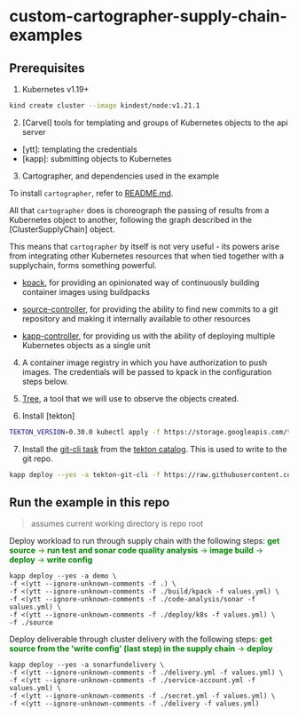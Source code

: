 # custom-cartographer-supply-chain-examples

## Prerequisites

1. Kubernetes v1.19+

```bash
kind create cluster --image kindest/node:v1.21.1
```

2. [Carvel] tools for templating and groups of Kubernetes objects to the api
   server

  - [ytt]: templating the credentials
  - [kapp]: submitting objects to Kubernetes

3. Cartographer, and dependencies used in the example

To install `cartographer`, refer to [README.md](../../README.md).

All that `cartographer` does is choreograph the passing of results from a
Kubernetes object to another, following the graph described in the
[ClusterSupplyChain] object.

This means that `cartographer` by itself is not very useful - its powers arise
from integrating other Kubernetes resources that when tied together with a
supplychain, forms something powerful.

- [kpack](https://github.com/pivotal/kpack/blob/main/docs/install.md),
  for providing an opinionated way of continuously building container
  images using buildpacks

- [source-controller](https://fluxcd.io/docs/gitops-toolkit/source-watcher/#install-flux),
  for providing the ability to find new commits to a git
  repository and making it internally available to other resources

- [kapp-controller](https://carvel.dev/kapp-controller/docs/latest/install/),
  for providing us with the ability of deploying multiple
  Kubernetes objects as a single unit

4. A container image registry in which you have authorization to push images. The
  credentials will be passed to kpack in the configuration steps below.

5. [Tree](https://github.com/ahmetb/kubectl-tree), a tool that we will use to observe the objects created.

6. Install [tekton]

```bash
TEKTON_VERSION=0.30.0 kubectl apply -f https://storage.googleapis.com/tekton-releases/pipeline/previous/v$TEKTON_VERSION/release.yaml
```

7. Install the [git-cli task](https://github.com/tektoncd/catalog/tree/main/task/git-cli/0.2) from the
  [tekton catalog](https://github.com/tektoncd/catalog). This is used to write to the git repo.

```bash
kapp deploy --yes -a tekton-git-cli -f https://raw.githubusercontent.com/tektoncd/catalog/main/task/git-cli/0.2/git-cli.yaml
```

## Run the example in this repo 
> assumes current working directory is repo root

Deploy workload to run through supply chain with the following steps: <span style="color: green;"> **get source** &rarr; **run test and sonar code quality analysis** &rarr; **image build** &rarr; **deploy** &rarr; **write config** </span>
```
kapp deploy --yes -a demo \
-f <(ytt --ignore-unknown-comments -f .) \
-f <(ytt --ignore-unknown-comments -f ./build/kpack -f values.yml) \
-f <(ytt --ignore-unknown-comments -f ./code-analysis/sonar -f values.yml) \
-f <(ytt --ignore-unknown-comments -f ./deploy/k8s -f values.yml) \
-f ./source
```
Deploy deliverable through cluster delivery with the following steps: <span style="color: green;"> **get source from the 'write config' (last step) in the supply chain** &rarr; **deploy** </span>
```
kapp deploy --yes -a sonarfundelivery \
-f <(ytt --ignore-unknown-comments -f ./delivery.yml -f values.yml) \
-f <(ytt --ignore-unknown-comments -f ./service-account.yml -f values.yml) \
-f <(ytt --ignore-unknown-comments -f ./secret.yml -f values.yml) \
-f <(ytt --ignore-unknown-comments -f ./delivery -f values.yml)
```

